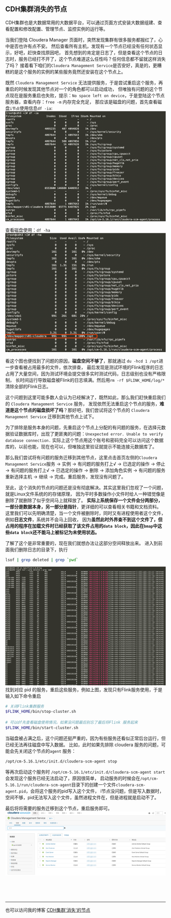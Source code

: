 CDH集群消失的节点
----

CDH集群也是大数据常用的大数据平台，可以通过页面方式安装大数据组建、查看配置和修改配置、管理节点、监控实例的运行等。

当我们登陆 Cloudera Manager 页面时，突然发现集群有很多服务都报红了，心中是否也许有点不安。
然后查看所有主机，发现有一个节点已经没有任何状态显示，好吧，赶快查找原因吧，
首先想到的肯定是日志了，但是查看这个节点的日志时，服务已经打不开了，这个节点难道这么任性吗？任何信息都不留就这样消失了吗？
接着看下咱们的`Cloudera Management Service`是否安好，真是的，更糟糕的是这个服务的实例的某些服务竟然还安装在这个节点上。

既然 `Cloudera Management Service` 无法提供服务，于是尝试重启这个服务，再重启的时候发现其他节点对一个的角色都可以启动成功，
但唯独有问题的这个节点现在是服务重启也失败，提示：`No space left on device`，于是登陆这个节点服务器，查看内存：`free -m` 内存完全充足，
那应该是磁盘的问题，首先查看磁盘`i节点`使用信息`df -ia`:
![node-df-ia](../image/node-df-ia.png)

查看磁盘使用：`df -ha`
![node-df-ha](../image/node-df-ha.png)

看这个图也便找到了问题的原因，**磁盘空间不够了**，那就通过  `du -hcd 1 /opt`进一步查看被占用最多的文件，依次排查，
最后发现是测试环境的Flink程序的日志占用了大量空间，因为测试环境会提交很多实时测试代码，日志级别也没有严格限制，
长时间运行导致磁盘被Flink的日志填满。然后用`rm -rf $FLINK_HOME/log/*` 清除全部的Flink日志。

这个问题到这里可能多数人会认为已经解决了，既然如此，那么我们赶快重启我们的 `Cloudera Management Service` 服务，
发现依然无法重启这个节点的服务，**难道是这个节点的磁盘损坏了吗**？那好吧，我们尝试将这个节点的 `Cloudera Management Service` 迁移到其他节点上试下。

为了排除是服务本身的问题，先重启这个节点上分配的有问题的服务，在选择元数据验证数据库时，出现了更匪夷的问题：`Unexpected error. Unable to verify database connection.`
实际上这个节点用这个账号和密码完全可以访问这个数据库的，以前也能，现在也可以，但唯独这里验证就提示不能连接元数据库了。

那么我们尝试将有问题的服务迁移到其他节点，这里点击首页左侧的`Cloudera Management Service`服务 -> 实例 -> 有问题的服务打上√ ->  已选定的操作 ->  停止 -> 
有问题的服务打上√ ->  已选定的操作 ->  删除 -> 添加角色实例 ->  有问题的服务重新选择主机 -> 继续  -> 完成。重启服务，发现没有问题了。

至此，这个消失的节点的问题还是没有彻底解决。其实这里我们忽视了一个问题，就是Linux文件系统的的存储原理，
因为平时多数操作小文件时给人一种错觉像是删除了就删除了似乎空间马上就释放了。
**实际上系统保存一个文件会分两部分，一部分是数据本身，另一部分是指针**，更详细的可以查看相关书籍和文档资料。
这里我们可以先明确清楚，当一个文件被删除时，同时又有进程使用者这个文件，例如**日志文件**，系统并不会马上回收，
因为**虽然此时外界查不到这个文件了，但占用的程序在加载文件时已经获取了该文件占用的`data block`，因此在`bmap`中这些`data block`还不能马上被标记为未使用状态。**

了解了这个是非常重要的，现在我们就想办法让这部分空间释放出来。
进入到前面我们删除日志的目录下，执行
```bash
lsof | grep deleted | grep `pwd`
```
![node-lsof-deleted](../image/node-lsof-deleted.png)
找到对应 pid 的服务，重启这些服务，例如上图，发现只有Flink服务使用，于是输入如下命令重启
```bash
# 关闭Flink集群服务
$FLINK_HOME/bin/stop-cluster.sh

# 可以df先查看磁盘使用情况。如果没问题最后别忘了最后将Flink 服务起来
$FLINK_HOME/bin/start-cluster.sh
```

当磁盘被占满之后，这个问题还挺严重的，因为有些服务还看似正常后台运行，但已经无法再往磁盘中写入数据。
比如，此时如果先排除 cloudera 服务的问题，可能会先关闭这个节点的`agent` 服务：
```bash
/opt/cm-5.16.1/etc/init.d/cloudera-scm-agent stop
```
等再次启动这个服务时 `/opt/cm-5.16.1/etc/init.d/cloudera-scm-agent start` 会发现这个服务已经无法启动了，原因很简单，
启动服务的时候会在`/opt/cm-5.16.1/run/cloudera-scm-agent`目录下的创建一个文件`cloudera-scm-agent.pid`，会将这个服务的pid写入这个文件，
i节点没问题，但是写入数据时，空间不够，pid无法写入这个文件，虽然进程文件在，但是进程就是启动不了。


最后将将需要的服务迁移到这个节点，重启服务即可。
![node-cloudera-manager-server](../image/node-cloudera-manager-server.png)


<br/><br/><br/>
******

也可以访问我的博客 [CDH集群'消失'的节点](https://blog.csdn.net/github_39577257/article/details/91129236)
